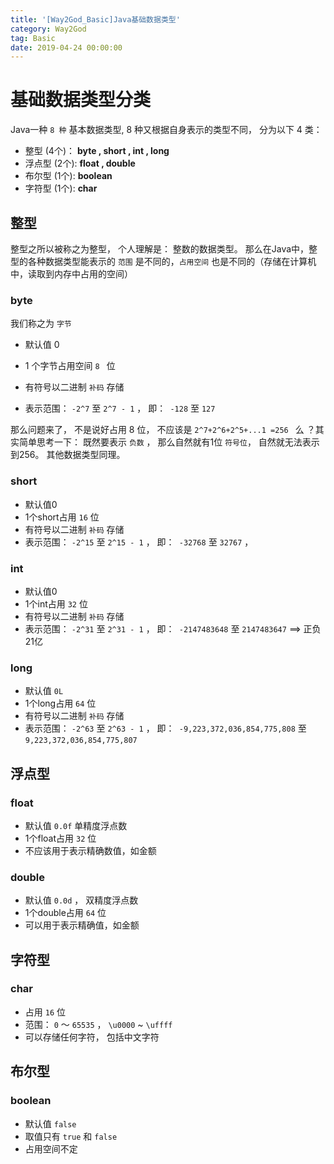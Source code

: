 ```yaml
---
title: '[Way2God_Basic]Java基础数据类型'
category: Way2God
tag: Basic
date: 2019-04-24 00:00:00
---
```


# 基础数据类型分类



Java一种 `8 种` 基本数据类型,  8 种又根据自身表示的类型不同， 分为以下 4 类：

- 整型 (4个)： **byte , short ,  int , long** 
- 浮点型 (2个):  **float ,  double**
- 布尔型 (1个):  **boolean**
- 字符型 (1个):  **char**



## 整型

 整型之所以被称之为整型， 个人理解是：  整数的数据类型。 那么在Java中，整型的各种数据类型能表示的 `范围` 是不同的，`占用空间` 也是不同的（存储在计算机中，读取到内存中占用的空间）

### byte

我们称之为 `字节` 

- 默认值 0

-  1 个字节占用空间 `8 ` 位 

- 有符号以二进制 `补码` 存储

- 表示范围：  `-2^7` 至 `2^7 - 1` ， 即：` -128`  至 `127` 

那么问题来了， 不是说好占用 8 位， 不应该是 `2^7+2^6+2^5+...1 =256 ` 么 ？其实简单思考一下： 既然要表示 `负数` ， 那么自然就有1位 `符号位`， 自然就无法表示到256。 其他数据类型同理。

### short

- 默认值0
- 1个short占用 `16` 位
- 有符号以二进制 `补码` 存储
- 表示范围：  `-2^15`  至 `2^15 - 1` ， 即：` -32768`  至 `32767` ， 

### int

- 默认值0
- 1个int占用 `32` 位
- 有符号以二进制 `补码` 存储
- 表示范围：  `-2^31`  至 `2^31 - 1` ， 即：` -2147483648`  至 `2147483647`  ==>  正负21亿

### long

- 默认值 `0L` 
- 1个long占用 `64` 位
- 有符号以二进制 `补码` 存储
- 表示范围：  `-2^63`  至 `2^63 - 1` ， 即：` -9,223,372,036,854,775,808`  至 `9,223,372,036,854,775,807`  



## 浮点型



### float

- 默认值 `0.0f` 单精度浮点数
- 1个float占用 `32` 位
- 不应该用于表示精确数值，如金额



### double

- 默认值 `0.0d` ， 双精度浮点数
- 1个double占用 `64` 位
- 可以用于表示精确值，如金额



## 字符型

### char

- 占用 `16` 位
- 范围： `0` ～ `65535`  ， `\u0000`  ~ `\uffff`
- 可以存储任何字符， 包括中文字符



## 布尔型

### boolean

- 默认值 `false`
- 取值只有 `true` 和 `false`
- 占用空间不定




